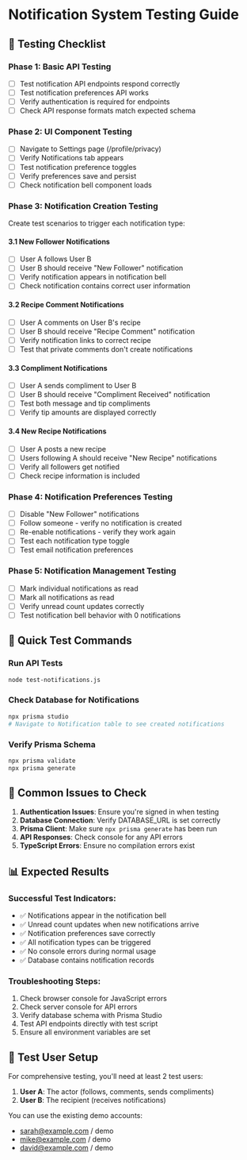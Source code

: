 # Notification System Testing Guide

## 🧪 Testing Checklist

### Phase 1: Basic API Testing
- [ ] Test notification API endpoints respond correctly
- [ ] Test notification preferences API works
- [ ] Verify authentication is required for endpoints
- [ ] Check API response formats match expected schema

### Phase 2: UI Component Testing
- [ ] Navigate to Settings page (/profile/privacy)
- [ ] Verify Notifications tab appears
- [ ] Test notification preference toggles
- [ ] Verify preferences save and persist
- [ ] Check notification bell component loads

### Phase 3: Notification Creation Testing
Create test scenarios to trigger each notification type:

#### 3.1 New Follower Notifications
- [ ] User A follows User B
- [ ] User B should receive "New Follower" notification
- [ ] Verify notification appears in notification bell
- [ ] Check notification contains correct user information

#### 3.2 Recipe Comment Notifications  
- [ ] User A comments on User B's recipe
- [ ] User B should receive "Recipe Comment" notification
- [ ] Verify notification links to correct recipe
- [ ] Test that private comments don't create notifications

#### 3.3 Compliment Notifications
- [ ] User A sends compliment to User B
- [ ] User B should receive "Compliment Received" notification
- [ ] Test both message and tip compliments
- [ ] Verify tip amounts are displayed correctly

#### 3.4 New Recipe Notifications
- [ ] User A posts a new recipe
- [ ] Users following A should receive "New Recipe" notifications
- [ ] Verify all followers get notified
- [ ] Check recipe information is included

### Phase 4: Notification Preferences Testing
- [ ] Disable "New Follower" notifications
- [ ] Follow someone - verify no notification is created
- [ ] Re-enable notifications - verify they work again
- [ ] Test each notification type toggle
- [ ] Test email notification preferences

### Phase 5: Notification Management Testing
- [ ] Mark individual notifications as read
- [ ] Mark all notifications as read
- [ ] Verify unread count updates correctly
- [ ] Test notification bell behavior with 0 notifications

## 🚀 Quick Test Commands

### Run API Tests
```bash
node test-notifications.js
```

### Check Database for Notifications
```bash
npx prisma studio
# Navigate to Notification table to see created notifications
```

### Verify Prisma Schema
```bash
npx prisma validate
npx prisma generate
```

## 🐛 Common Issues to Check

1. **Authentication Issues**: Ensure you're signed in when testing
2. **Database Connection**: Verify DATABASE_URL is set correctly
3. **Prisma Client**: Make sure `npx prisma generate` has been run
4. **API Responses**: Check console for any API errors
5. **TypeScript Errors**: Ensure no compilation errors exist

## 📊 Expected Results

### Successful Test Indicators:
- ✅ Notifications appear in the notification bell
- ✅ Unread count updates when new notifications arrive
- ✅ Notification preferences save correctly
- ✅ All notification types can be triggered
- ✅ No console errors during normal usage
- ✅ Database contains notification records

### Troubleshooting Steps:
1. Check browser console for JavaScript errors
2. Check server console for API errors
3. Verify database schema with Prisma Studio
4. Test API endpoints directly with test script
5. Ensure all environment variables are set

## 🎯 Test User Setup

For comprehensive testing, you'll need at least 2 test users:
1. **User A**: The actor (follows, comments, sends compliments)
2. **User B**: The recipient (receives notifications)

You can use the existing demo accounts:
- sarah@example.com / demo
- mike@example.com / demo  
- david@example.com / demo